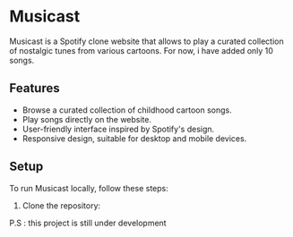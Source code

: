 # Musicast

Musicast is a Spotify clone website that allows to play a curated collection of nostalgic tunes from various cartoons. For now, i have added only 10 songs.

## Features

- Browse a curated collection of childhood cartoon songs.
- Play songs directly on the website.
- User-friendly interface inspired by Spotify's design.
- Responsive design, suitable for desktop and mobile devices.

## Setup

To run Musicast locally, follow these steps:

1. Clone the repository:

P.S : this project is still under development
